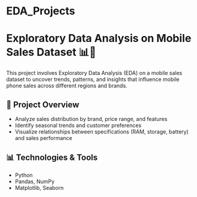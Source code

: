 # EDA_Projects
# Exploratory Data Analysis on Mobile Sales Dataset 📊📱

This project involves Exploratory Data Analysis (EDA) on a mobile sales dataset to uncover trends, patterns, and insights that influence mobile phone sales across different regions and brands.

## 📁 Project Overview

- Analyze sales distribution by brand, price range, and features
- Identify seasonal trends and customer preferences
- Visualize relationships between specifications (RAM, storage, battery) and sales performance

## 📊 Technologies & Tools

- Python
- Pandas, NumPy
- Matplotlib, Seaborn
